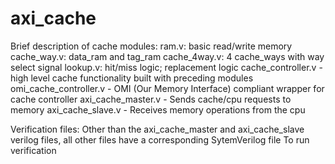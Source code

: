 # axi_cache

Brief description of cache modules:
  ram.v: basic read/write memory
  cache_way.v: data_ram and tag_ram
  cache_4way.v: 4 cache_ways with way select signal
  lookup.v: hit/miss logic; replacement logic 
  cache_controller.v - high level cache functionality built with preceding modules 
  omi_cache_controller.v - OMI (Our Memory Interface) compliant wrapper for cache controller
  axi_cache_master.v - Sends cache/cpu requests to memory
  axi_cache_slave.v - Receives memory operations from the cpu

Verification files:
  Other than the axi_cache_master and axi_cache_slave verilog files, all other files have a corresponding SytemVerilog file
  To run verification
